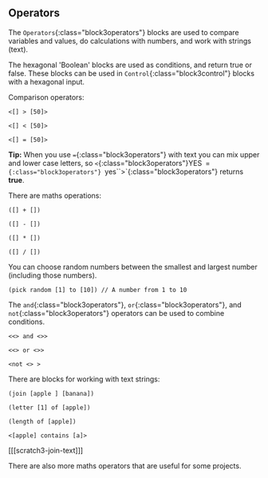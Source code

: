 ## Operators

The `Operators`{:class="block3operators"} blocks are used to compare variables and values, do calculations with numbers, and work with strings (text).

The hexagonal 'Boolean' blocks are used as conditions, and return true or false. These blocks can be used in `Control`{:class="block3control"} blocks with a hexagonal input.

Comparison operators:

```blocks3
<[] > [50]>

<[] < [50]>

<[] = [50]>
```

**Tip:** When you use `=`{:class="block3operators"} with text you can mix upper and lower case letters, so `<`{:class="block3operators"}YES` `=`{:class="block3operators"} `yes``>`{:class="block3operators"} returns **true**.


There are maths operations:

```blocks3
([] + [])

([] - [])

([] * [])

([] / [])
```

You can choose random numbers between the smallest and largest number (including those numbers).

```blocks3
(pick random [1] to [10]) // A number from 1 to 10
```

The `and`{:class="block3operators"}, `or`{:class="block3operators"}, and `not`{:class="block3operators"} operators can be used to combine conditions.

```blocks3
<<> and <>>

<<> or <>>

<not <> >
```

There are blocks for working with text strings:

```blocks3
(join [apple ] [banana])

(letter [1] of [apple])

(length of [apple])

<[apple] contains [a]>
```

[[[scratch3-join-text]]]

There are also more maths operators that are useful for some projects.
